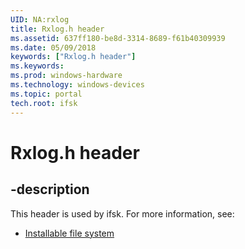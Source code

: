 ```yaml
---
UID: NA:rxlog
title: Rxlog.h header
ms.assetid: 637ff180-be8d-3314-8689-f61b40309939
ms.date: 05/09/2018
keywords: ["Rxlog.h header"]
ms.keywords: 
ms.prod: windows-hardware
ms.technology: windows-devices
ms.topic: portal
tech.root: ifsk
---
```


# Rxlog.h header


## -description


This header is used by ifsk. For more information, see:

- [Installable file system](../_ifsk/index.md)
